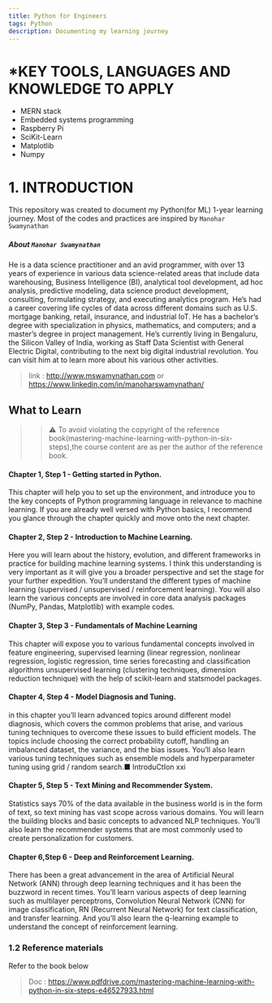 ```yaml
---
title: Python for Engineers
tags: Python
description: Documenting my learning journey
---
```

# *KEY TOOLS, LANGUAGES AND KNOWLEDGE TO APPLY
- MERN stack
- Embedded systems programming
- Raspberry Pi
- SciKit-Learn
- Matplotlib
- Numpy
# 1. INTRODUCTION
This repository was created to document my Python(for ML) 1-year learning journey. Most of the codes and practices are inspired by `Manohar Swamynathan` 
##### About `Manohar Swamynathan`
He is a data science practitioner and an avid programmer, with over 13 years of experience in various data science-related areas that include data warehousing, Business Intelligence (BI), analytical tool development, ad hoc analysis, predictive modeling, data science product development, consulting, formulating strategy, and executing analytics program. He’s had a career covering life cycles of data across different domains such as U.S. mortgage banking, retail, insurance, and industrial IoT. He has a bachelor’s degree with specialization in physics, mathematics, and computers; and a master’s degree in project management. He’s currently living in Bengaluru, the Silicon Valley of India, working as Staff Data Scientist with General Electric Digital, contributing to the next big digital industrial revolution.
You can visit him at to learn more about his various other activities.
> link : http://www.mswamynathan.com 
or
>https://www.linkedin.com/in/manoharswamynathan/
## What to Learn
>> :warning: To avoid violating the copyright of the reference book(mastering-machine-learning-with-python-in-six-steps),the course content are as per the author of the reference book.
#### Chapter 1, Step 1 - Getting started in Python. 
This chapter will help you to set up the environment, and introduce you to the key concepts of Python programming language in relevance to machine learning. If you are already well versed with Python basics, I recommend you glance through the chapter quickly and move onto the next chapter.
#### Chapter 2, Step 2 - Introduction to Machine Learning. 
Here you will learn about the history, evolution, and different frameworks in practice for building machine learning systems. I think this understanding is very important as it will give you a broader perspective and set the stage for your further expedition. You’ll understand the different types of machine learning (supervised / unsupervised / reinforcement learning). You will also learn the various concepts are involved in core data analysis packages (NumPy,
Pandas, Matplotlib) with example codes.
#### Chapter 3, Step 3 - Fundamentals of Machine Learning 
This chapter will expose you to various fundamental concepts involved in feature engineering, supervised learning (linear regression, nonlinear regression, logistic regression, time series forecasting and classification algorithms unsupervised learning (clustering techniques, dimension reduction technique) with the help of scikit-learn and statsmodel packages.
#### Chapter 4, Step 4 - Model Diagnosis and Tuning.
in this chapter you’ll learn advanced topics around different model diagnosis, which covers the common problems that arise, and various tuning techniques to overcome these issues to build efficient models. The topics include choosing the correct probability cutoff, handling an imbalanced dataset, the variance, and the bias issues. You’ll also learn various tuning techniques such as ensemble models and hyperparameter tuning using grid / random search.■ IntroduCtIon
xxi
#### Chapter 5, Step 5 - Text Mining and Recommender System.
Statistics says 70% of the data available in the business world is in the form of text, so text mining has vast scope across various domains. You will learn the building blocks and basic concepts to advanced NLP techniques. You’ll also learn the recommender systems that are most commonly used to create personalization for customers.
#### Chapter 6,Step 6 - Deep and Reinforcement Learning. 
There has been a great advancement in the area of Artificial Neural Network (ANN) through deep learning techniques and it has been the buzzword in recent times. You’ll learn various aspects of deep learning such as multilayer perceptrons, Convolution Neural Network (CNN) for image classification, RN (Recurrent Neural Network) for text classification, and transfer learning. And you’ll also learn the q-learning example to understand the concept of reinforcement learning.
### 1.2 Reference materials
Refer to the book below
> Doc : https://www.pdfdrive.com/mastering-machine-learning-with-python-in-six-steps-e46527933.html




